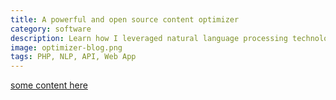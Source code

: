 ```yaml
---
title: A powerful and open source content optimizer
category: software
description: Learn how I leveraged natural language processing technology to build a full-stack app that suggests improvements to your writing
image: optimizer-blog.png
tags: PHP, NLP, API, Web App
---
```


[some content here](https://www.google.com/)

